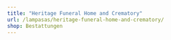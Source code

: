 ```yaml
---
title: "Heritage Funeral Home and Crematory"
url: /lampasas/heritage-funeral-home-and-crematory/
shop: Bestattungen
---
```


